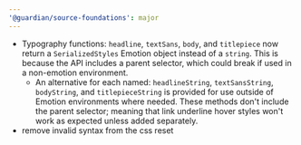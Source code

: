```yaml
---
'@guardian/source-foundations': major
---
```


- Typography functions: `headline`, `textSans`, `body`, and `titlepiece` now return a `SerializedStyles` Emotion object instead of a `string`. This is because the API includes a parent selector, which could break if used in a non-emotion environment.
  - An alternative for each named: `headlineString`, `textSansString`, `bodyString`, and `titlepieceString` is provided for use outside of Emotion environments where needed. These methods don't include the parent selector; meaning that link underline hover styles won't work as expected unless added separately.
- remove invalid syntax from the css reset
